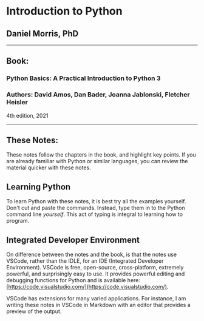 # Introduction to Python

## Daniel Morris, PhD
___
## Book:

### Python Basics: A Practical Introduction to Python 3

### Authors: David Amos, Dan Bader, Joanna Jablonski, Fletcher Heisler
4th edition, 2021
___
## These Notes:
These notes follow the chapters in the book, and highlight key points.  If you are already familiar with Python or similar languages, you can review the material quicker with these notes.  

## Learning Python
To learn Python with these notes, it is best try all the examples yourself.  Don't cut and paste the commands.  Instead, type them in to the Python command line *yourself*.  This act of typing is integral to learning how to program.

## Integrated Developer Environment
On difference between the notes and the book, is that the notes use VSCode, rather than the IDLE, for an IDE (Integrated Developer Environment).  VSCode is free, open-source, cross-platform, extremely powerful, and surprisingly easy to use.  It provides powerful editing and debugging functions for Python and is available here: [https://code.visualstudio.com/](https://code.visualstudio.com/).  

VSCode has extensions for many varied applications.  For instance, I am writing these notes in VSCode in Markdown with an editor that provides a preview of the output.

